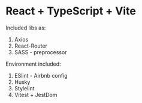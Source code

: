 # React + TypeScript + Vite

Included libs as:

1. Axios
2. React-Router
3. SASS - preprocessor

Environment included:

1. ESlint - Airbnb config
2. Husky
3. Stylelint
4. Vitest + JestDom
